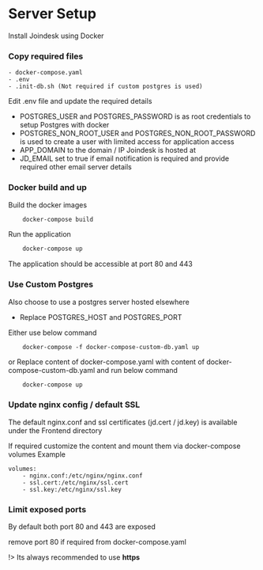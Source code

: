 # Server Setup

Install Joindesk using Docker

### Copy required files
    - docker-compose.yaml
    - .env
    - .init-db.sh (Not required if custom postgres is used)

Edit .env file and update the required details
- POSTGRES_USER and POSTGRES_PASSWORD is as root credentials to setup Postgres with docker
- POSTGRES_NON_ROOT_USER and POSTGRES_NON_ROOT_PASSWORD is used to create a user with limited access for application access
- APP_DOMAIN to the domain / IP Joindesk is hosted at
- JD_EMAIL set to true if email notification is required and provide required other email server details

### Docker build and up
Build the docker images
```bash
    docker-compose build
```
Run the application
```bash
    docker-compose up
```

The application should be accessible at port 80 and 443

### Use Custom Postgres
Also choose to use a postgres server hosted elsewhere
- Replace POSTGRES_HOST and POSTGRES_PORT

Either use below command
```
    docker-compose -f docker-compose-custom-db.yaml up
```

or 
Replace content of docker-compose.yaml with content of docker-compose-custom-db.yaml and run below command
```bash
    docker-compose up
```

### Update nginx config / default SSL
The default nginx.conf and ssl certificates (jd.cert / jd.key) is available under the Frontend directory

If required customize the content and mount them via docker-compose volumes
Example
```
volumes:
    - nginx.conf:/etc/nginx/nginx.conf
    - ssl.cert:/etc/nginx/ssl.cert
    - ssl.key:/etc/nginx/ssl.key
```

### Limit exposed ports
By default both port 80 and 443 are exposed

remove port 80 if required from docker-compose.yaml

!> Its always recommended to use **https**
